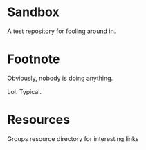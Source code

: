 # Sandbox
A test repository for fooling around in. 

# Footnote
Obviously, nobody is doing anything.

Lol. Typical.

# Resources

Groups resource directory for interesting links